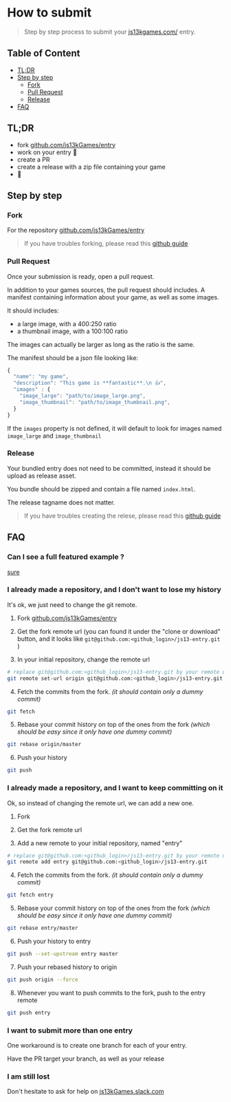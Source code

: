 # How to submit

> Step by step process to submit your [js13kgames.com/](https://js13kgames.com/) entry.

## Table of Content

- [TL;DR](#TL;DR)
- [Step by step](#step-by-step)
  - [Fork](#fork)
  - [Pull Request](#pull-request)
  - [Release](#release)
- [FAQ](#FAQ)

## TL;DR

- fork [github.com/js13kGames/entry](https://github.com/js13kGames/entry)
- work on your entry 👷
- create a PR
- create a release with a zip file containing your game
- 🍹

## Step by step

### Fork

For the repository [github.com/js13kGames/entry](https://github.com/js13kGames/entry)

> If you have troubles forking, please read this [github guide](https://help.github.com/en/articles/fork-a-repo)

### Pull Request

Once your submission is ready, open a pull request.

In addition to your games sources, the pull request should includes. A manifest containing information about your game, as well as some images.

It should includes: 
- a large image, with a 400:250 ratio
- a thumbnail image, with a 100:100 ratio

The images can actually be larger as long as the ratio is the same.

The manifest should be a json file looking like:
```javascript
{
  "name": "my game",
  "description": "This game is **fantastic**.\n 👍",
  "images" : {
    "image_large": "path/to/image_large.png",
    "image_thumbnail": "path/to/image_thumbnail.png",
  }
}
```

If the `images` property is not defined, it will default to look for images named `image_large` and `image_thumbnail`

### Release

Your bundled entry does not need to be committed, instead it should be upload as release asset.

You bundle should be zipped and contain a file named `index.html`.

The release tagname does not matter.

> If you have troubles creating the relese, please read this [github guide](https://help.github.com/en/articles/creating-releases)


## FAQ

### Can I see a full featured example ?

[sure ](https://github.com/js13kGames/entry/pull/13)

### I already made a repository, and I don't want to lose my history

It's ok, we just need to change the git remote.

1. Fork [github.com/js13kGames/entry](https://github.com/js13kGames/entry)

2. Get the fork remote url (you can found it under the "clone or download" button, and it looks like `git@github.com:<github_login>/js13-entry.git` )

3. In your initial repository, change the remote url

  ```bash
  # replace git@github.com:<github_login>/js13-entry.git by your remote url
  git remote set-url origin git@github.com:<github_login>/js13-entry.git
```

4. Fetch the commits from the fork. _(it should contain only a dummy commit)_

  ```bash
  git fetch
  ```

5. Rebase your commit history on top of the ones from the fork _(which should be easy since it only have one dummy commit)_

  ```bash
  git rebase origin/master
  ```

6. Push your history

  ```bash
  git push
  ```

### I already made a repository, and I want to keep committing on it

Ok, so instead of changing the remote url, we can add a new one.

1. Fork

2. Get the fork remote url

3. Add a new remote to your initial repository, named "entry"

  ```bash
  # replace git@github.com:<github_login>/js13-entry.git by your remote url
  git remote add entry git@github.com:<github_login>/js13-entry.git
```

4. Fetch the commits from the fork. _(it should contain only a dummy commit)_

  ```bash
  git fetch entry
  ```

5. Rebase your commit history on top of the ones from the fork _(which should be easy since it only have one dummy commit)_

  ```bash
  git rebase entry/master
  ```

6. Push your history to entry

  ```bash
  git push --set-upstream entry master
  ```

7. Push your rebased history to origin

  ```bash
  git push origin --force
  ```

8. Whenever you want to push commits to the fork, push to the entry remote

  ```bash
  git push entry
  ```

### I want to submit more than one entry

One workaround is to create one branch for each of your entry.

Have the PR target your branch, as well as your release


### I am still lost

Don't hesitate to ask for help on [js13kGames.slack.com](http://js13kGames.slack.com)
